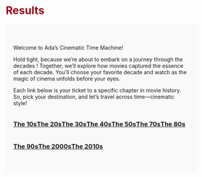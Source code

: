 <h1 style="color: #960018;">Results</h1>
<div class="results-section">
  <p class="text-justify">
  Welcome to Ada’s Cinematic Time Machine!
  </p>
  <p class="text-justify">
  Hold tight, because we’re about to embark on a journey through the decades ! Together, we’ll explore how movies captured the essence of each decade. You’ll choose your favorite decade and watch as the magic of cinema unfolds before your eyes.
  </p>
  <p class="text-justify">
  Each link below is your ticket to a specific chapter in movie history. So, pick your destination, and let’s travel across time—cinematic style!
  <div class="results-grid">
    <div class="results-card">
      <a href="/_includes/1910s.html">
        <h3>The 10s</h3>
      </a>
    </div>
    <div class="results-card">
      <a href="/results/1930s.html">
        <h3>The 20s</h3>
      </a>
    </div>
    <div class="results-card">
      <a href="/results/1940s.html">
        <h3>The 30s</h3>
      </a>
    </div>
    <div class="results-card">
      <a href="/results/1950s.html">
        <h3>The 40s</h3>
      </a>
    </div>
    <div class="results-card">
      <a href="/results/1960s.html">
        <h3>The 50s</h3>
      </a>
    </div>
    <div class="results-card">
      <a href="/results/1980s.html">
        <h3>The 70s</h3>
      </a>
    </div>
    <div class="results-card">
      <a href="/results/1990s.html">
        <h3>The 80s</h3>
      </a>
    </div>
    <div class="results-card">
      <a href="/results/2000s.html">
        <h3>The 90s</h3>
      </a>
    </div>
    <div class="results-card">
      <a href="/results/2010s.html">
        <h3>The 2000s</h3>
      </a>
    </div>
    <div class="results-card">
      <a href="/results/2020s.html">
        <h3>The 2010s</h3>
      </a>
    </div>
  </div>
</div>

<style>
.results-section {
  padding: 40px 20px;
  background-color: #f9f9f9;
}

.results-grid {
  display: flex;
  flex-wrap: wrap;
}
</style>